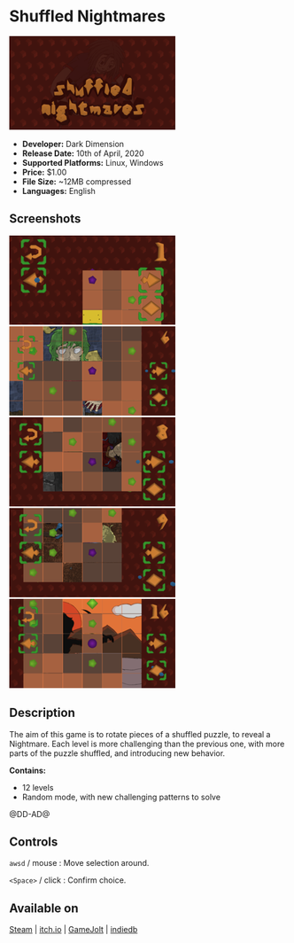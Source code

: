 # Shuffled Nightmares

![Shuffled Nightmares icon](/images/shuffled_nightmares/cover.png "Shuffled Nightmares cover")

* **Developer:** Dark Dimension
* **Release Date:** 10th of April, 2020
* **Supported Platforms:** Linux, Windows
* **Price:** $1.00
* **File Size:** ~12MB compressed
* **Languages:** English

## Screenshots

![Shuffled Nightmares screenshot 1](/images/shuffled_nightmares/screenshot_0.png "Screenshot 1")
![Shuffled Nightmares screenshot 2](/images/shuffled_nightmares/screenshot_1.png "Screenshot 2")
![Shuffled Nightmares screenshot 3](/images/shuffled_nightmares/screenshot_2.png "Screenshot 3")
![Shuffled Nightmares screenshot 4](/images/shuffled_nightmares/screenshot_3.png "Screenshot 4")
![Shuffled Nightmares screenshot 5](/images/shuffled_nightmares/screenshot_4.png "Screenshot 5")

## Description

The aim of this game is to rotate pieces of a shuffled puzzle, to reveal a Nightmare. Each level is more challenging than the previous one, with more parts of the puzzle shuffled, and introducing new behavior.

**Contains:**

* 12 levels
* Random mode, with new challenging patterns to solve

@DD-AD@

## Controls

`awsd` / mouse : Move selection around.

`<Space>` / click : Confirm choice.

## Available on

<a class="button" href="https://store.steampowered.com/app/1289510">Steam</a> |
<a class="button" href="https://darkdimension.itch.io/shuffled-nightmares">itch.io</a> |
<a class="button" href="https://gamejolt.com/games/shuffled_nightmares/484001">GameJolt</a> |
<a class="button" href="https://www.indiedb.com/games/shuffled-nightmares">indiedb</a>
